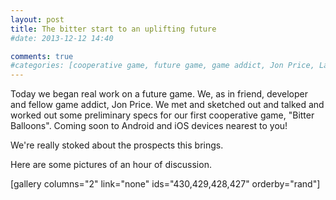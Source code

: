 ```yaml
---
layout: post
title: The bitter start to an uplifting future
#date: 2013-12-12 14:40

comments: true
#categories: [cooperative game, future game, game addict, Jon Price, Lab Notes]
---
```

Today we began real work on a future game. We, as in friend, developer and fellow game addict, Jon Price. We met and sketched out and talked and worked out some preliminary specs for our first cooperative game, "Bitter Balloons". Coming soon to Android and iOS devices nearest to you!

We're really stoked about the prospects this brings.

Here are some pictures of an hour of discussion.

[gallery columns="2" link="none" ids="430,429,428,427" orderby="rand"]

&nbsp;
